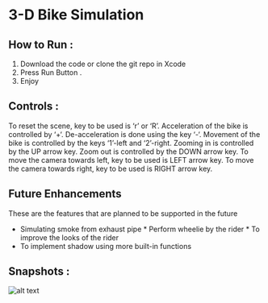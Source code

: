 # 3-D Bike Simulation

## How to Run :
1. Download the code or clone the git repo in Xcode
2. Press Run Button .
3. Enjoy

## Controls :

To reset the scene, key to be used is ‘r’ or ‘R’.
Acceleration of the bike is controlled by ‘+‘.
De-acceleration is done using the key ‘-‘.
Movement of the bike is controlled by the keys ‘1’-left and ‘2’-right.
Zooming in is controlled by the UP arrow key.
Zoom out is controlled by the DOWN arrow key.
To move the camera towards left, key to be used is LEFT arrow key.
To move the camera towards right, key to be used is RIGHT arrow key. 

## Future Enhancements

These are the features that are planned to be supported in the future 
* Simulating smoke from exhaust pipe * Perform wheelie by the rider * To improve the looks of the rider 
* To implement shadow using more built-in functions 

## Snapshots : 
![alt text]()
